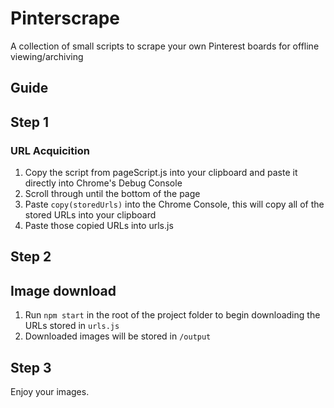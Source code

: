 # Pinterscrape
A collection of small scripts to scrape your own Pinterest boards for offline viewing/archiving

## Guide

## Step 1 
### URL Acquicition
1. Copy the script from pageScript.js into your clipboard and paste it directly into Chrome's Debug Console
2. Scroll through until the bottom of the page
3. Paste `copy(storedUrls)` into the Chrome Console, this will copy all of the stored URLs into your clipboard
4. Paste those copied URLs into urls.js 

## Step 2
## Image download
1. Run `npm start` in the root of the project folder to begin downloading the URLs stored in `urls.js`
2. Downloaded images will be stored in `/output`

## Step 3
Enjoy your images.
